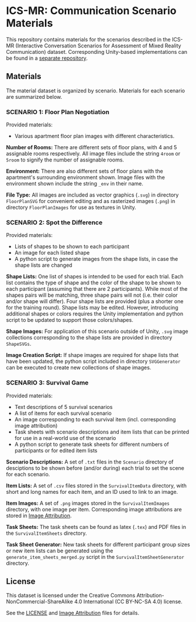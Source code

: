 # ICS-MR: Communication Scenario Materials

This repository contains materials for the scenarios described in the ICS-MR (Interactive Conversation Scenarios for Assessment of Mixed Reality Communication) dataset.
Corresponding Unity-based implementations can be found in a [separate repository](https://github.com/Telecommunication-Telemedia-Assessment/ics-mr-communication-scenario-materials).

## Materials

The material dataset is organized by scenario. Materials for each scenario are summarized below.

### SCENARIO 1: Floor Plan Negotiation

Provided materials:
* Various apartment floor plan images with different characteristics. 

**Number of Rooms:** There are different sets of floor plans, with 4 and 5 assignable rooms respectively. All image files include the string `4room` or `5room` to signify the number of assignable rooms.

**Environment:** There are also different sets of floor plans with the apartment's surrounding environment shown. Image files with the environment shown include the string `_env` in their name.

**File Type:** All images are included as vector graphics (`.svg`) in directory `FloorPlanSVG` for convenient editing and as rasterized images (`.png`) in directory `FloorPlanImages` for use as textures in Unity.  

### SCENARIO 2: Spot the Difference

Provided materials:
* Lists of shapes to be shown to each participant
* An image for each listed shape
* A python script to generate images from the shape lists, in case the shape lists are changed

**Shape Lists:** One list of shapes is intended to be used for each trial. Each list contains the type of shape and the color of the shape to be shown to each participant (assuming that there are 2 participants). While most of the shapes pairs will be matching, three shape pairs will not (i.e. their color and/or shape will differ). Four shape lists are provided (plus a shorter one for the training round). Shape lists may be edited. However, introducing additional shapes or colors requires the Unity implementation and python script to be updated to support those colors/shapes.

**Shape Images:** For application of this scenario outside of Unity, `.svg` image collections corresponding to the shape lists are provided in directory `ShapeSVGs`. 

**Image Creation Script:** If shape images are required for shape lists that have been updated, the python script included in directory `SVGGenerator` can be executed to create new collections of shape images.

### SCENARIO 3: Survival Game

Provided materials:
* Text descriptions of 5 survival scenarios
* A list of items for each survival scenario
* An image corresponding to each survival item (incl. corresponding image attribution)
* Task sheets with scenario descriptions and item lists that can be printed for use in a real-world use of the scenario
* A python script to generate task sheets for different numbers of participants or for edited item lists

**Scenario Descriptions:** A set of `.txt` files in the `Scenario` directory of desciptions to be shown before (and/or during) each trial to set the scene for each scenario.

**Item Lists:** A set of `.csv` files stored in the `SurvivalItemData` directory, with short and long names for each item, and an ID used to link to an image.

**Item Images:** A set of `.png` images stored in the `SurvivalItemImages` directory, with one image per item. Corresponding image attributions are stored in [Image Attribution](S3_SurvivalGame/image_attributions.md).

**Task Sheets:** The task sheets can be found as latex (`.tex`) and PDF files in the `SurvivalItemSheets` directory.

**Task Sheet Generator:** New task sheets for different participant group sizes or new item lists can be generated using the `generate_item_sheets_merged.py` script in the `SurvivalItemSheetGenerator` directory.


## License

This dataset is licensed under the Creative Commons Attribution-NonCommercial-ShareAlike 4.0 International (CC BY-NC-SA 4.0) license.

See the [LICENSE](LICENSE.txt) and [Image Attribution](S3_SurvivalGame/image_attributions.md) files for details.
